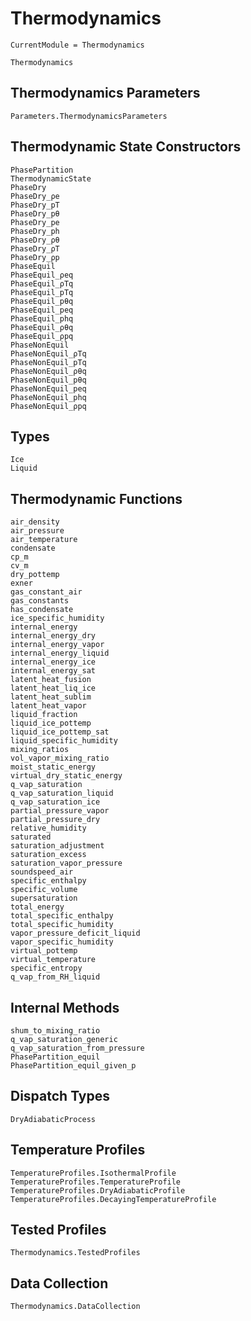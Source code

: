 # Thermodynamics

```@meta
CurrentModule = Thermodynamics
```
```@docs
Thermodynamics
```

## Thermodynamics Parameters

```@docs
Parameters.ThermodynamicsParameters
```

## Thermodynamic State Constructors

```@docs
PhasePartition
ThermodynamicState
PhaseDry
PhaseDry_ρe
PhaseDry_pT
PhaseDry_pθ
PhaseDry_pe
PhaseDry_ph
PhaseDry_ρθ
PhaseDry_ρT
PhaseDry_ρp
PhaseEquil
PhaseEquil_ρeq
PhaseEquil_ρTq
PhaseEquil_pTq
PhaseEquil_pθq
PhaseEquil_peq
PhaseEquil_phq
PhaseEquil_ρθq
PhaseEquil_ρpq
PhaseNonEquil
PhaseNonEquil_ρTq
PhaseNonEquil_pTq
PhaseNonEquil_ρθq
PhaseNonEquil_pθq
PhaseNonEquil_peq
PhaseNonEquil_phq
PhaseNonEquil_ρpq
```

## Types

```@docs
Ice
Liquid
```

## Thermodynamic Functions

```@docs
air_density
air_pressure
air_temperature
condensate
cp_m
cv_m
dry_pottemp
exner
gas_constant_air
gas_constants
has_condensate
ice_specific_humidity
internal_energy
internal_energy_dry
internal_energy_vapor
internal_energy_liquid
internal_energy_ice
internal_energy_sat
latent_heat_fusion
latent_heat_liq_ice
latent_heat_sublim
latent_heat_vapor
liquid_fraction
liquid_ice_pottemp
liquid_ice_pottemp_sat
liquid_specific_humidity
mixing_ratios
vol_vapor_mixing_ratio
moist_static_energy
virtual_dry_static_energy
q_vap_saturation
q_vap_saturation_liquid
q_vap_saturation_ice
partial_pressure_vapor
partial_pressure_dry
relative_humidity
saturated
saturation_adjustment
saturation_excess
saturation_vapor_pressure
soundspeed_air
specific_enthalpy
specific_volume
supersaturation
total_energy
total_specific_enthalpy
total_specific_humidity
vapor_pressure_deficit_liquid
vapor_specific_humidity
virtual_pottemp
virtual_temperature
specific_entropy
q_vap_from_RH_liquid
```

## Internal Methods

```@docs
shum_to_mixing_ratio
q_vap_saturation_generic
q_vap_saturation_from_pressure
PhasePartition_equil
PhasePartition_equil_given_p
```

## Dispatch Types

```@docs
DryAdiabaticProcess
```

## Temperature Profiles
```@docs
TemperatureProfiles.IsothermalProfile
TemperatureProfiles.TemperatureProfile
TemperatureProfiles.DryAdiabaticProfile
TemperatureProfiles.DecayingTemperatureProfile
```

## Tested Profiles

```@docs
Thermodynamics.TestedProfiles
```

## Data Collection

```@docs
Thermodynamics.DataCollection
```
